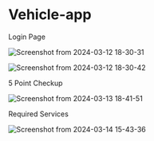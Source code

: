 # Vehicle-app
Login Page 

![Screenshot from 2024-03-12 18-30-31](https://github.com/Vijayaragavan07/Vehicle-app/assets/126139358/e7915b1d-8ea2-462f-bb57-34786af7a54d)

![Screenshot from 2024-03-12 18-30-42](https://github.com/Vijayaragavan07/Vehicle-app/assets/126139358/284552fb-4735-406d-bfed-4a1d63850e5a)

5 Point Checkup

![Screenshot from 2024-03-13 18-41-51](https://github.com/Vijayaragavan07/Vehicle-app/assets/126139358/2bef2437-824e-41c1-97f1-ff4ce23948cb)

Required Services

![Screenshot from 2024-03-14 15-43-36](https://github.com/Vijayaragavan07/Vehicle-app/assets/126139358/6370868e-229b-4c5a-bd53-69f7eb9a30d1)
